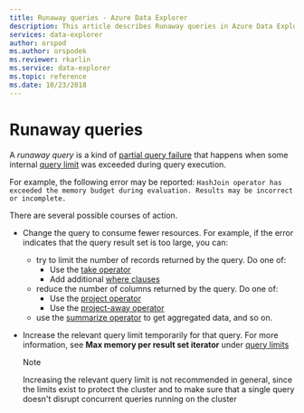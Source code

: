 ```yaml
---
title: Runaway queries - Azure Data Explorer
description: This article describes Runaway queries in Azure Data Explorer.
services: data-explorer
author: orspod
ms.author: orspodek
ms.reviewer: rkarlin
ms.service: data-explorer
ms.topic: reference
ms.date: 10/23/2018
---
```

# Runaway queries

A *runaway query* is a kind of [partial query failure](partialqueryfailures.md)
that happens when some internal [query limit](querylimits.md) was exceeded
during query execution. 

For example, the following error may be reported:
`HashJoin operator has exceeded the memory budget during evaluation. Results may be incorrect or incomplete.`

There are several possible courses of action.
* Change the query to consume fewer resources. For example, if the error indicates
  that the query result set is too large, you can:
  * try to limit the number of records returned by the query. Do one of:
     * Use the [take operator](../query/takeoperator.md)
     * Add additional [where clauses](../query/whereoperator.md)
  * reduce the number of columns returned by the query. Do one of: 
     * Use the [project operator](../query/projectoperator.md)
     * Use the [project-away operator](../query/projectawayoperator.md)
  * use the [summarize operator](../query/summarizeoperator.md) to get aggregated data, and so on.
* Increase the relevant query limit temporarily for that query. For more information, see **Max memory per result set iterator** under [query limits](querylimits.md) 
  
    > [!NOTE]
    > Increasing the relevant query limit is not recommended in general, since the limits exist to protect the cluster and to make sure that a single query doesn't disrupt concurrent queries running on the cluster
  
